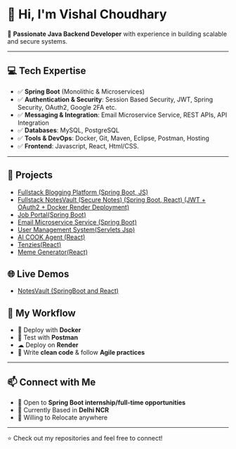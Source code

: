# 👋 Hi, I'm Vishal Choudhary

🎯 **Passionate Java Backend Developer** with experience in building scalable and secure systems.

---

## 💻 Tech Expertise
- ✅ **Spring Boot** (Monolithic & Microservices)
- ✅ **Authentication & Security**: Session Based Security, JWT, Spring Security, OAuth2, Google 2FA etc.
- ✅ **Messaging & Integration**: Email Microservice Service, REST APIs, API Integration
- ✅ **Databases**: MySQL, PostgreSQL
- ✅ **Tools & DevOps**: Docker, Git, Maven, Eclipse, Postman, Hosting
- ✅ **Frontend**: Javascript, React, Html/CSS.

--- 

## 🚀 Projects

- [Fullstack Blogging Platform (Spring Boot, JS)](https://github.com/vishalgit101/Blogpost-WebApp)
- [Fullstack NotesVault (Secure Notes) (Spring Boot, React) (JWT + OAuth2 + Docker Render Deployment)](https://github.com/vishalgit101/SpringSecureNotesBackend_With_Postgresql)
- [Job Portal(Spring Boot)](https://github.com/vishalgit101/Job-Portal)
- [Email Microservice Service (Spring Boot)](https://github.com/vishalgit101/Email-Service)
- [User Management System(Servlets Jsp)](https://github.com/vishalgit101/Servlet_JSP_MVC_DAO_CRUD)
- [AI COOK Agent (React)](https://github.com/vishalgit101/ReactProjects/tree/main/React5%20Claude%20Chef)
- [Tenzies(React)](https://github.com/vishalgit101/ReactProjects/tree/main/React8%20Tenzies)
- [Meme Generator(React)](https://github.com/vishalgit101/ReactProjects/tree/main/React6)

## 🌐 Live Demos
- [NotesVault (SpringBoot and React)](https://springbootnotesvault.netlify.app) 

## 🧰 My Workflow
- 🐳 Deploy with **Docker**  
- 🧪 Test with **Postman**
- ☁ Deploy on **Render** 
- 🧹 Write **clean code** & follow **Agile practices**

---

## 📫 Connect with Me
- 💼 Open to **Spring Boot internship/full-time opportunities**  
- 📍 Currently Based in **Delhi NCR**
- 🚄 Willing to Relocate anywhere 

---

⭐️ Check out my repositories and feel free to connect!
